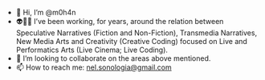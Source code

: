 - 👋 Hi, I’m @m0h4n
- 👽🤖👾 I’ve been working, for years, around the relation between Speculative Narratives (Fiction and Non-Fiction), Transmedia Narratives, New Media Arts and Creativity (Creative Coding) focused on Live and Performatics Arts (Live Cinema; Live Coding).
- 💞️ I’m looking to collaborate on the areas above mentioned.
- 📫 How to reach me: nel.sonologia@gmail.com 

<!---
m0h4n/m0h4n is a ✨ special ✨ repository because its `README.md` (this file) appears on your GitHub profile.
You can click the Preview link to take a look at your changes.
--->
